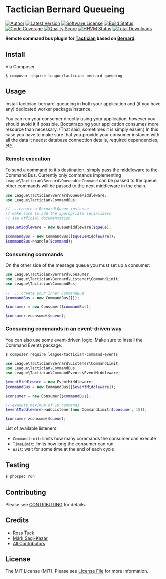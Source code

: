 # Tactician Bernard Queueing

[![Author](http://img.shields.io/badge/author-@sagikazarmark-blue.svg?style=flat-square)](https://twitter.com/sagikazarmark)
[![Latest Version](https://img.shields.io/github/release/thephpleague/tactician-bernard-queueing.svg?style=flat-square)](https://github.com/thephpleague/tactician-bernard-queueing/releases)
[![Software License](https://img.shields.io/badge/license-MIT-brightgreen.svg?style=flat-square)](LICENSE)
[![Build Status](https://img.shields.io/travis/thephpleague/tactician-bernard-queueing.svg?style=flat-square)](https://travis-ci.org/thephpleague/tactician-bernard-queueing)
[![Code Coverage](https://img.shields.io/scrutinizer/coverage/g/thephpleague/tactician-bernard-queueing.svg?style=flat-square)](https://scrutinizer-ci.com/g/thephpleague/tactician-bernard-queueing)
[![Quality Score](https://img.shields.io/scrutinizer/g/thephpleague/tactician-bernard-queueing.svg?style=flat-square)](https://scrutinizer-ci.com/g/thephpleague/tactician-bernard-queueing)
[![HHVM Status](https://img.shields.io/hhvm/league/tactician-bernard-queueing.svg?style=flat-square)](http://hhvm.h4cc.de/package/league/tactician-bernard-queueing)
[![Total Downloads](https://img.shields.io/packagist/dt/league/tactician-bernard-queueing.svg?style=flat-square)](https://packagist.org/packages/league/tactician-bernard-queueing)

**Remote command bus plugin for [Tactician](http://tactician.thephpleague.com) based on [Bernard](http://bernardphp.com).**


## Install

Via Composer

``` bash
$ composer require league/tactician-bernard-queueing
```


## Usage

Install tactician-bernard-queueing in both your application and (if you have any) dedicated worker package/instance.

You can run your consumer directly using your application, however you should avoid it if possible. Bootstrapping your application consumes more resource than necessary. (That said, sometimes it is simply easier.) In this case you have to make sure that you provide your consumer instance with all the data it needs: database connection details, required dependencies, etc.


### Remote execution

To send a command to it's destination, simply pass the middleware to the Command Bus. Currently only commands implementing `League\Tactician\Bernard\QueueableCommand` can be passed to the queue, other commands will be passed to the next middleware in the chain.

``` php
use League\Tactician\Bernard\QueueMiddleware;
use League\Tactician\CommandBus;

// ...create a Bernard\Queue instance
// make sure to add the appropriate serializers
// see official documentation

$queueMiddleware = new QueueMiddleware($queue);

$commandBus = new CommandBus([$queueMiddleware]);
$commandBus->handle($command);
```


### Consuming commands

On the other side of the message queue you must set up a consumer:

``` php
use League\Tactician\Bernard\Consumer;
use League\Tactician\Bernard\Listener\CommandLimit;
use League\Tactician\CommandBus;

// ... create your inner CommandBus
$commandBus = new CommandBus([]);

$consumer = new Consumer($commandBus);

$consumer->consume($queue);
```


### Consuming commands in an event-driven way

You can also use some event-driven logic. Make sure to install the Command Events package:

``` bash
$ composer require league/tactician-command-events
```

``` php
use League\Tactician\Bernard\Listener\CommandLimit;
use League\Tactician\CommandBus;
use League\Tactician\CommandEvents\EventMiddleware;

$eventMiddleware = new EventMiddleware;
$commandBus = new CommandBus([$eventMiddleware]);

$consumer = new Consumer($commandBus);

// execute maximum of 10 commands
$eventMiddleware->addListener(new CommandLimit($consumer, 10));

$consumer->consume($queue);
```

List of available listeners:

- `CommandLimit`: limits how many commands the consumer can execute
- `TimeLimit`: limits how long the consumer can run
- `Wait`: wait for some time at the end of each cycle


## Testing

``` bash
$ phpspec run
```


## Contributing

Please see [CONTRIBUTING](CONTRIBUTING.md) for details.


## Credits

- [Ross Tuck](https://github.com/rosstuck)
- [Márk Sági-Kazár](https://github.com/sagikazarmark)
- [All Contributors](https://github.com/thephpleague/tactician-bernard-queueing/contributors)


## License

The MIT License (MIT). Please see [License File](LICENSE) for more information.
